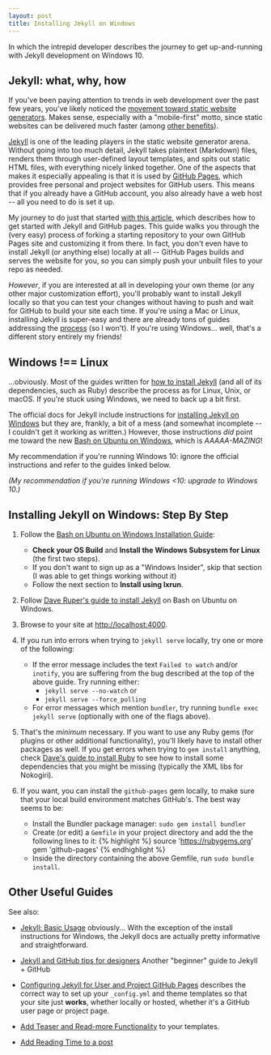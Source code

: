 ```yaml
---
layout: post
title: Installing Jekyll on Windows
---
```

In which the intrepid developer describes the journey to get up-and-running with Jekyll development on Windows 10.
<!--more-->

## Jekyll: what, why, how
If you've been paying attention to trends in web development over the past few years, you've likely noticed the
 [movement toward static website generators](https://www.smashingmagazine.com/2015/11/modern-static-website-generators-next-big-thing/). 
 Makes sense, especially with a "mobile-first" motto, since static websites can be delivered much faster (among [other benefits](https://wsvincent.com/static-vs-dynamic-websites-pros-and-cons/)).
 
 [Jekyll]() is one of the leading players in the static website generator arena. Without going into too much detail, Jekyll takes plaintext (Markdown) files, renders them through user-defined
 layout templates, and spits out static HTML files, with everything nicely linked together. One of the aspects that makes it especially appealing is that it is used by [GitHub Pages](), which provides free personal 
 and project websites for GitHub users. This means that if you already have a GitHub account, you also already have a web host -- all you need to do is set it up.
 
 My journey to do just that started [with this article](https://www.smashingmagazine.com/2014/08/build-blog-jekyll-github-pages/), which describes how to get started with Jekyll and GitHub pages.
  This guide walks you through the (very easy) process of forking a starting repository to your own GitHub Pages site and customizing it from there. 
  In fact, you don't even have to install Jekyll (or anything else) locally at all -- GitHub Pages builds and serves the website for you, so you can simply push your unbuilt files to your repo as needed.
  
  *However*, if you are interested at all in developing your own theme (or any other major customization effort), you'll probably want to install Jekyll locally so that you can test your changes without having to push and wait
  for GitHub to build your site each time. If you're using a Mac or Linux, installing Jekyll is super-easy and there are already tons of guides addressing the [process](https://www.taniarascia.com/make-a-static-website-with-jekyll/) (so I won't). If you're using Windows... well, that's a different story entirely my friends!
  
  ## Windows !== Linux
  ...obviously. Most of the guides written for [how to install Jekyll](http://jekyllrb.com/docs/installation/) (and all of its dependencies, such as Ruby) describe the process as for Linux, Unix, or macOS. If you're stuck using Windows, we need to back up 
  a bit first.
  
  The official docs for Jekyll include instructions for [installing Jekyll on Windows](http://jekyllrb.com/docs/windows/) but they are, frankly, a bit of a mess (and somewhat incomplete -- I couldn't get it working as written.)
  However, those instructions *did* point me toward the new [Bash on Ubuntu on Windows](https://msdn.microsoft.com/en-us/commandline/wsl/about), which is *AAAAA-MAZING*!
  
  My recommendation if you're running Windows 10: ignore the official instructions and refer to the guides linked below.
  
  *(My recommendation if you're running Windows <10: upgrade to Windows 10.)*
  
  ## Installing Jekyll on Windows: Step By Step
  
  1. Follow the [Bash on Ubuntu on Windows Installation Guide](https://msdn.microsoft.com/en-us/commandline/wsl/install_guide):
     - **Check your OS Build** and **Install the Windows Subsystem for Linux** (the first two steps).
     - If you don't want to sign up as a "Windows Insider", skip that section (I was able to get things working without it)
     - Follow the next section to **Install using lxrun**.
     
  2. Follow [Dave Ruper's guide to install Jekyll](http://daverupert.com/2016/04/jekyll-on-windows-with-bash/) on Bash on Ubuntu on Windows.
  
  3. Browse to your site at [http://localhost:4000](http://localhost:4000).
  
  4. If you run into errors when trying to `jekyll serve` locally, try one or more of the following:
  
     - If the error message includes the text `Failed to watch` and/or `inotify`, you are suffering from the bug described at the top of the above guide. Try running either:
          - `jekyll serve --no-watch` or
          - `jekyll serve --force_polling`
     - For error messages which mention `bundler`, try running `bundle exec jekyll serve` (optionally with one of the flags above).
  
  5. That's the *minimum* necessary. If you want to use any Ruby gems (for plugins or other additional functionality), you'll likely have to install other packages as well.
     If you get errors when trying to `gem install` anything, check [Dave's guide to install Ruby](http://daverupert.com/2016/06/ruby-on-rails-on-bash-on-ubuntu-on-windows/) to see how to install some
     dependencies that you might be missing (typically the XML libs for Nokogiri).
     
  6. If you want, you can install the `github-pages` gem locally, to make sure that your local build environment matches GitHub's. The best way seems to be:
     - Install the Bundler package manager: `sudo gem install bundler`
     - Create (or edit) a `Gemfile` in your project directory and add the the following lines to it:
     {% highlight %}
       source 'https://rubygems.org'
       gem 'github-pages'
     {% endhighlight %}
     - Inside the directory containing the above Gemfile, run `sudo bundle install`.


  ## Other Useful Guides
  
  See also:
  
  - [Jekyll: Basic Usage](http://jekyllrb.com/docs/usage/) obviously... With the exception of the install instructions for Windows, the Jekyll docs are actually pretty informative and straightforward.
  
  - [Jekyll and GitHub tips for designers](https://michellehertzfeld.com/thoughts/using-jekyll-and-github-tips-for-designers/) Another "beginner" guide to Jekyll + GitHub
  
  - [Configuring Jekyll for User and Project GitHub Pages](http://downtothewire.io/2015/08/15/configuring-jekyll-for-user-and-project-github-pages/) describes the correct way to set up
    your `_config.yml` and theme templates so that your site just **works**, whether locally or hosted, whether it's a GitHub user page or project page.
    
  - [Add Teaser and Read-more Functionality](http://www.seanbuscay.com/blog/jekyll-teaser-pager-and-read-more/) to your templates.
  
  - [Add Reading Time to a post](https://medium.com/@r3id/jekyll-tips-tricks-315dd45eab0c)